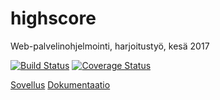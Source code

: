 # highscore
Web-palvelinohjelmointi, harjoitustyö, kesä 2017

[![Build Status](https://travis-ci.org/mipyykko/highscore.svg?branch=master)](https://travis-ci.org/mipyykko/highscore)
[![Coverage Status](https://coveralls.io/repos/github/mipyykko/highscore/badge.svg?branch=master)](https://coveralls.io/github/mipyykko/highscore?branch=master)

[Sovellus](https://wepa-highscore.herokuapp.com/)
[Dokumentaatio](https://github.com/mipyykko/HighScore/blob/master/documentation/documentation.pdf)

